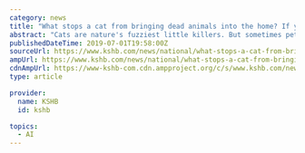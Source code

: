 ```yaml
---
category: news
title: "What stops a cat from bringing dead animals into the home? If you're an Amazon engineer, it's AI"
abstract: "Cats are nature's fuzziest little killers. But sometimes pet owners don't want their dead prey to end up in the house. Enter Amazon engineer Ben Hamm. Hamm is the owner of a “sweet, murderous cat” named Metric, who is fond of killing birds and bringing ..."
publishedDateTime: 2019-07-01T19:58:00Z
sourceUrl: https://www.kshb.com/news/national/what-stops-a-cat-from-bringing-dead-animals-into-the-home-if-youre-an-amazon-engineer-its-ai
ampUrl: https://www.kshb.com/news/national/what-stops-a-cat-from-bringing-dead-animals-into-the-home-if-youre-an-amazon-engineer-its-ai?_amp=true
cdnAmpUrl: https://www-kshb-com.cdn.ampproject.org/c/s/www.kshb.com/news/national/what-stops-a-cat-from-bringing-dead-animals-into-the-home-if-youre-an-amazon-engineer-its-ai?_amp=true
type: article

provider:
  name: KSHB
  id: kshb

topics:
  - AI
---
```

